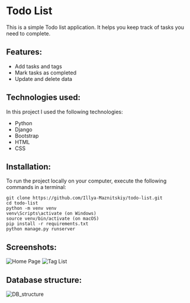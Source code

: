 # Todo List

This is a simple Todo list application. It helps you keep track of tasks you need to complete.

## Features:

- Add tasks and tags
- Mark tasks as completed
- Update and delete data

## Technologies used:
In this project I used the following technologies:
  - Python
  - Django
  - Bootstrap
  - HTML
  - CSS

## Installation:
To run the project locally on your computer, execute the following commands in a terminal:
```
git clone https://github.com/Illya-Maznitskiy/todo-list.git
cd todo-list
python -m venv venv
venv\Scripts\activate (on Windows)
source venv/bin/activate (on macOS)
pip install -r requirements.txt
python manage.py runserver
```

## Screenshots:
![Home Page](https://i.ibb.co/1qYKcqs/chrome-04-05-24-377.png)
![Tag List](https://i.ibb.co/3mfkT9J/chrome-04-05-24-378.png)

## Database structure:
![DB_structure](https://i.ibb.co/kM76zyG/todo-app-models.png)
